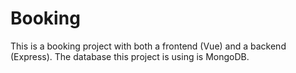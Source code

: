 # Booking

This is a booking project with both a frontend (Vue) and a backend (Express). The database this project is using is MongoDB.
